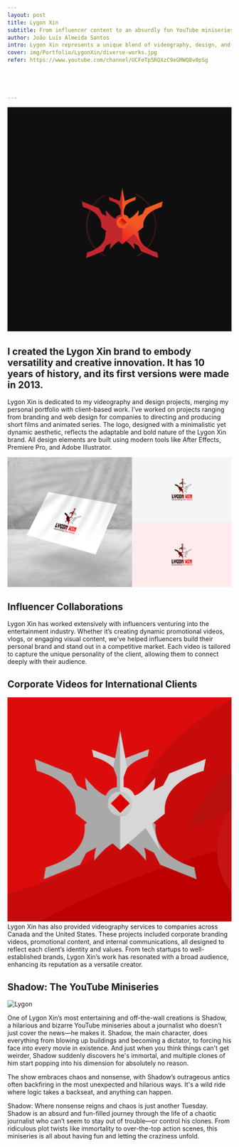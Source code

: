 ```yaml
---
layout: post
title: Lygon Xin
subtitle: From influencer content to an absurdly fun YouTube miniseries, Lygon Xin delivers creativity at its best.
author: João Luís Almeida Santos
intro: Lygon Xin represents a unique blend of videography, design, and wild storytelling. From helping influencers find their voice in the entertainment industry to collaborating with companies in Canada and the United States, Lygon Xin’s work is diverse and creative. One of its standout projects is the hilarious and unpredictable YouTube miniseries Shadow.
cover: img/Portfolio/LygonXin/diverse-works.jpg
refer: https://www.youtube.com/channel/UCFeTp5RQXzC9eGMWQ8v0pSg




---
```

![Lygon](../img/Logobackground.png)
## I created the Lygon Xin brand to embody versatility and creative innovation. It has 10 years of history, and its first versions were made in 2013.
Lygon Xin is dedicated to my videography and design projects, merging my personal portfolio with client-based work. I’ve worked on projects ranging from branding and web design for companies to directing and producing short films and animated series. The logo, designed with a minimalistic yet dynamic aesthetic, reflects the adaptable and bold nature of the Lygon Xin brand. All design elements are built using modern tools like After Effects, Premiere Pro, and Adobe Illustrator.

![Lygon Mockup](../img/Portfolio/Design/mockup.jpg)

## Influencer Collaborations
Lygon Xin has worked extensively with influencers venturing into the entertainment industry. Whether it’s creating dynamic promotional videos, vlogs, or engaging visual content, we’ve helped influencers build their personal brand and stand out in a competitive market. Each video is tailored to capture the unique personality of the client, allowing them to connect deeply with their audience.

## Corporate Videos for International Clients
![Lygon](../img/lygon.png)
Lygon Xin has also provided videography services to companies across Canada and the United States. These projects included corporate branding videos, promotional content, and internal communications, all designed to reflect each client’s identity and values. From tech startups to well-established brands, Lygon Xin’s work has resonated with a broad audience, enhancing its reputation as a versatile creator.

## Shadow: The YouTube Miniseries
![Lygon](https://i9.ytimg.com/vi/XJf9m81MkAI/mqdefault.jpg?sqp=CIy7h7gG-oaymwEmCMACELQB8quKqQMa8AEB-AHUBoAC4AOKAgwIABABGGUgWShIMA8=&rs=AOn4CLBZG2ewo5w5MkVPZJDjxLtW6gJNBA)

One of Lygon Xin’s most entertaining and off-the-wall creations is Shadow, a hilarious and bizarre YouTube miniseries about a journalist who doesn’t just cover the news—he makes it. Shadow, the main character, does everything from blowing up buildings and becoming a dictator, to forcing his face into every movie in existence. And just when you think things can't get weirder, Shadow suddenly discovers he's immortal, and multiple clones of him start popping into his dimension for absolutely no reason.

The show embraces chaos and nonsense, with Shadow’s outrageous antics often backfiring in the most unexpected and hilarious ways. It's a wild ride where logic takes a backseat, and anything can happen.


Shadow: Where nonsense reigns and chaos is just another Tuesday.
Shadow is an absurd and fun-filled journey through the life of a chaotic journalist who can’t seem to stay out of trouble—or control his clones. From ridiculous plot twists like immortality to over-the-top action scenes, this miniseries is all about having fun and letting the craziness unfold.

